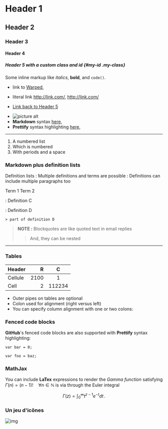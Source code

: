 # Header 1
## Header 2
### Header 3 
#### Header 4
##### Header 5 with a custom class and id                 {#my-id .my-class}
 
Some inline markup like _italics_,  **bold**, and `code()`.

 * link to [Warped](http://warpedvisions.org),
 - literal link <http://link.com/>, http://link.com/
 + [Link back to Header 5](#my-id)
 - ![picture alt](http://benweet.github.io/stackedit/img/icons.png "Title is optional")    
 - **Markdown** syntax [here][2],
 - **Prettify** syntax highlighting [here][prettify],

  [2]: http://daringfireball.net/projects/markdown/syntax "Markdown"
  [prettify]: https://code.google.com/p/google-code-prettify/ "prettify"

----------

 1. A numbered list
 2. Which is numbered
 3. With periods and a space 

### Markdown plus definition lists

 
Definition lists
: Multiple definitions and terms are possible
: Definitions can include multiple paragraphs too
 
Term 1
Term 2

:   Definition C

:   Definition D

	> part of definition D

 
> **NOTE :** Blockquotes are like quoted text in email replies
>> And, they can be nested
 
--------------------------

### Tables

| Header    | R      |    C
| ---       | ---:   |  :---:
|  Cellule  |  2100  |    1
|  Cell     |     2  |  112234
 

* Outer pipes on tables are optional
* Colon used for alignment (right versus left)
* You can specify column alignment with one or two colons:


### Fenced code blocks

**GitHub**'s fenced code blocks are also supported with **Prettify** syntax highlighting:


    var bar = 0;

``` {#optionnal-id .optional-class}
var foo = baz;
```


### MathJax
 
You can include **LaTex** expressions to render the *Gamma function* satisfying $\Gamma(n) = (n-1)!\quad\forall
n\in\mathbb N$ is via through the Euler integral

$$
\Gamma(z) = \int_0^\infty t^{z-1}e^{-t}dt\,.
$$

### Un jeu d'icônes

![img](http://benweet.github.io/stackedit/img/glyphicons-halflings.png)

